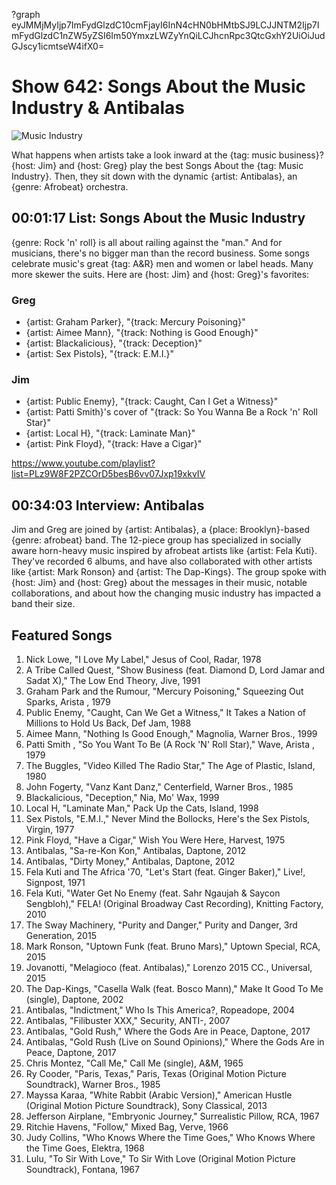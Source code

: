 ?graph eyJMMjMyIjp7ImFydGlzdC10cmFjayI6InN4cHN0bHMtbSJ9LCJJNTM2Ijp7ImFydGlzdC1nZW5yZSI6Im50YmxzLWZyYnQiLCJhcnRpc3QtcGxhY2UiOiJudGJscy1icmtseW4ifX0=

# Show 642: Songs About the Music Industry & Antibalas

![Music Industry](https://sound-images.s3.amazonaws.com/images/2018/maxresdefault.jpg)

What happens when artists take a look inward at the {tag: music business}? {host: Jim} and {host: Greg} play the best Songs About the {tag: Music Industry}. Then, they sit down with the dynamic {artist: Antibalas}, an {genre: Afrobeat} orchestra.


## 00:01:17 List: Songs About the Music Industry
{genre: Rock 'n' roll} is all about railing against the "man." And for musicians, there's no bigger man than the record business. Some songs celebrate music's great {tag: A&R} men and women or label heads. Many more skewer the suits. Here are {host: Jim} and {host: Greg}'s favorites:

### Greg	
- {artist: Graham Parker}, "{track: Mercury Poisoning}"
- {artist: Aimee Mann}, "{track: Nothing is Good Enough}"
- {artist: Blackalicious}, "{track: Deception}"
- {artist: Sex Pistols}, "{track: E.M.I.}"

### Jim
- {artist: Public Enemy}, "{track: Caught, Can I Get a Witness}"
- {artist: Patti Smith}'s cover of  "{track: So You Wanna Be a Rock 'n' Roll Star}"
- {artist: Local H}, "{track: Laminate Man}"
- {artist: Pink Floyd}, "{track: Have a Cigar}"


https://www.youtube.com/playlist?list=PLz9W8F2PZCOrD5besB6vv07Jxp19xkvIV

## 00:34:03 Interview: Antibalas

Jim and Greg are joined by {artist: Antibalas}, a {place: Brooklyn}-based {genre: afrobeat} band. The 12-piece group has specialized in socially aware horn-heavy music inspired by afrobeat artists like {artist: Fela Kuti}. They've recorded 6 albums, and have also collaborated with other artists like {artist: Mark Ronson} and {artist: The Dap-Kings}. The group spoke with {host: Jim} and {host: Greg} about the messages in their music, notable collaborations, and about how the changing music industry has impacted a band their size.

## Featured Songs
1. Nick Lowe, "I Love My Label," Jesus of Cool, Radar, 1978
1. A Tribe Called Quest, "Show Business (feat. Diamond D, Lord Jamar and Sadat X)," The Low End Theory, Jive, 1991
1. Graham Park and the Rumour, "Mercury Poisoning," Squeezing Out Sparks, Arista , 1979
1. Public Enemy, "Caught, Can We Get a Witness," It Takes a Nation of Millions to Hold Us Back, Def Jam, 1988
1. Aimee Mann, "Nothing Is Good Enough," Magnolia, Warner Bros., 1999
1. Patti Smith , "So You Want To Be (A Rock 'N' Roll Star)," Wave, Arista , 1979
1. The Buggles, "Video Killed The Radio Star," The Age of Plastic, Island, 1980
1. John Fogerty, "Vanz Kant Danz," Centerfield, Warner Bros., 1985
1. Blackalicious, "Deception," Nia, Mo' Wax, 1999
1. Local H, "Laminate Man," Pack Up the Cats, Island, 1998
1. Sex Pistols, "E.M.I.," Never Mind the Bollocks, Here's the Sex Pistols, Virgin, 1977
1. Pink Floyd, "Have a Cigar," Wish You Were Here, Harvest, 1975
1. Antibalas, "Sa-re-Kon Kon," Antibalas, Daptone, 2012
1. Antibalas, "Dirty Money," Antibalas, Daptone, 2012
1. Fela Kuti and The Africa '70, "Let's Start (feat. Ginger Baker)," Live!, Signpost, 1971
1. Fela Kuti, "Water Get No Enemy (feat. Sahr Ngaujah & Saycon Sengbloh)," FELA! (Original Broadway Cast Recording), Knitting Factory, 2010
1. The Sway Machinery, "Purity and Danger," Purity and Danger, 3rd Generation, 2015
1. Mark Ronson, "Uptown Funk (feat. Bruno Mars)," Uptown Special, RCA, 2015
1. Jovanotti, "Melagioco (feat. Antibalas)," Lorenzo 2015 CC., Universal, 2015
1. The Dap-Kings, "Casella Walk (feat. Bosco Mann)," Make It Good To Me (single), Daptone, 2002
1. Antibalas, "Indictment," Who Is This America?, Ropeadope, 2004
1. Antibalas, "Filibuster XXX," Security, ANTI-, 2007
1. Antibalas, "Gold Rush," Where the Gods Are in Peace, Daptone, 2017
1. Antibalas, "Gold Rush (Live on Sound Opinions)," Where the Gods Are in Peace, Daptone, 2017
1. Chris Montez, "Call Me," Call Me (single), A&M, 1965
1. Ry Cooder, "Paris, Texas," Paris, Texas (Original Motion Picture Soundtrack), Warner Bros., 1985
1. Mayssa Karaa, "White Rabbit (Arabic Version)," American Hustle (Original Motion Picture Soundtrack), Sony Classical, 2013
1. Jefferson Airplane, "Embryonic Journey," Surrealistic Pillow, RCA, 1967
1. Ritchie Havens, "Follow," Mixed Bag, Verve, 1966
1. Judy Collins, "Who Knows Where the Time Goes," Who Knows Where the Time Goes, Elektra, 1968
1. Lulu, "To Sir With Love," To Sir With Love (Original Motion Picture Soundtrack), Fontana, 1967